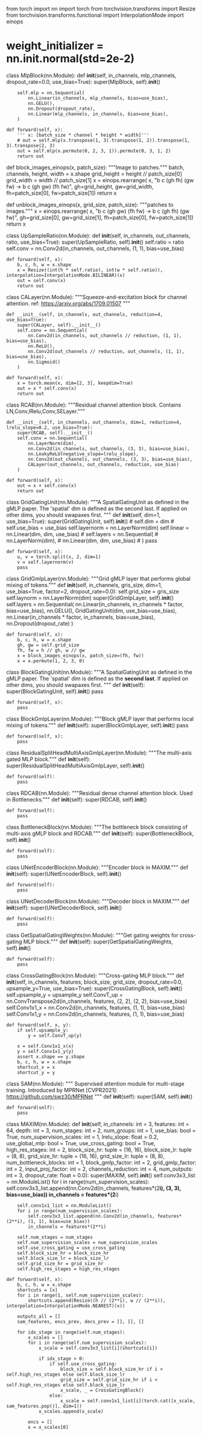 from torch import nn
import torch
from torchvision.transforms import Resize
from torchvision.transforms.functional import InterpolationMode
import einops

# weight_initializer = nn.init.normal(std=2e-2)


class MlpBlock(nn.Module):
    def __init__(self, in_channels, mlp_channels, dropout_rate=0.0, use_bias=True):
        super(MlpBlock, self).__init__()

        self.mlp = nn.Sequential(
            nn.Linear(in_channels, mlp_channels, bias=use_bias),
            nn.GELU(),
            nn.Dropout(dropout_rate),
            nn.Linear(mlp_channels, in_channels, bias=use_bias),
        )

    def forward(self, x):
        ''' x: [batch_size * channel * height * width]'''
        # out = self.mlp(x.transpose(1, 3).transpose(1, 2)).transpose(1, 3).transpose(2, 3)
        out = self.mlp(x.permute(0, 2, 3, 1)).permute(0, 3, 1, 2)
        return out


def block_images_einops(x, patch_size):
    """Image to patches."""
    batch, channels, height, width = x.shape
    grid_height = height // patch_size[0]
    grid_width = width // patch_size[1]
    x = einops.rearrange(
        x, "b c (gh fh) (gw fw) -> b c (gh gw) (fh fw)",
        gh=grid_height, gw=grid_width, fh=patch_size[0], fw=patch_size[1])
    return x


def unblock_images_einops(x, grid_size, patch_size):
    """patches to images."""
    x = einops.rearrange(
        x, "b c (gh gw) (fh fw) -> b c (gh fh) (gw fw)",
        gh=grid_size[0], gw=grid_size[1], fh=patch_size[0], fw=patch_size[1])
    return x


class UpSampleRatio(nn.Module):
    def __init__(self, in_channels, out_channels, ratio, use_bias=True):
        super(UpSampleRatio, self).__init__()
        self.ratio = ratio
        self.conv = nn.Conv2d(in_channels, out_channels, (1, 1), bias=use_bias)

    def forward(self, x):
        b, c, h, w = x.shape
        x = Resize((int(h * self.ratio), int(w * self.ratio)), interpolation=InterpolationMode.BILINEAR)(x)
        out = self.conv(x)
        return out


class CALayer(nn.Module):
    """Squeeze-and-excitation block for channel attention.
    ref: https://arxiv.org/abs/1709.01507
    """

    def __init__(self, in_channels, out_channels, reduction=4, use_bias=True):
        super(CALayer, self).__init__()
        self.conv = nn.Sequential(
            nn.Conv2d(in_channels, out_channels // reduction, (1, 1), bias=use_bias),
            nn.ReLU(),
            nn.Conv2d(out_channels // reduction, out_channels, (1, 1), bias=use_bias),
            nn.Sigmoid()
        )

    def forward(self, x):
        x = torch.mean(x, dim=[2, 3], keepdim=True)
        out = x * self.conv(x)
        return out


class RCAB(nn.Module):
    """Residual channel attention block. Contains LN,Conv,lRelu,Conv,SELayer."""

    def __init__(self, in_channels, out_channels, dim=1, reduction=4, lrelu_slope=0.2, use_bias=True):
        super(RCAB, self).__init__()
        self.conv = nn.Sequential(
            nn.LayerNorm(dim),
            nn.Conv2d(in_channels, out_channels, (3, 3), bias=use_bias),
            nn.LeakyReLU(negative_slope=lrelu_slope),
            nn.Conv2d(out_channels, out_channels, (3, 3), bias=use_bias),
            CALayer(out_channels, out_channels, reduction, use_bias)
        )

    def forward(self, x):
        out = x + self.conv(x)
        return out


class GridGatingUnit(nn.Module):
    """A SpatialGatingUnit as defined in the gMLP paper.
    The 'spatial' dim is defined as the second last.
    If applied on other dims, you should swapaxes first.
    """
    def __init__(self, dim=1, use_bias=True):
        super(GridGatingUnit, self).__init__()
        # self.dim = dim
        # self.use_bias = use_bias
        self.layernorm = nn.LayerNorm(dim)
        self.linear = nn.Linear(dim, dim, use_bias)
        # self.layers = nn.Sequential(
        #     nn.LayerNorm(dim),
        #     nn.Linear(dim, dim, use_bias)
        # )
        pass

    def forward(self, x):
        u, v = torch.split(x, 2, dim=1)
        v = self.layernorm(v)
        pass


class GridGmlpLayer(nn.Module):
    """Grid gMLP layer that performs global mixing of tokens."""
    def __init__(self, in_channels, gris_size, dim=1, use_bias=True, factor=2, dropout_rate=0.0):
        self.grid_size = gris_size
        self.laynorm = nn.LayerNorm(dim)
        super(GridGmlpLayer, self).__init__()
        self.layers = nn.Sequential(
            nn.Linear(in_channels, in_channels * factor, bias=use_bias),
            nn.GELU(),
            GridGatingUnit(dim, use_bias=use_bias),
            nn.Linear(in_channels * factor, in_channels, bias=use_bias),
            nn.Dropout(dropout_rate)
        )

    def forward(self, x):
        b, c, h, w = x.shape
        gh, gw = self.grid_size
        fh, fw = h // gh, w // gw
        x = block_images_einops(x, patch_size=(fh, fw))
        x = x.permute(1, 2, 3, 0)


class BlockGatingUnit(nn.Module):
    """A SpatialGatingUnit as defined in the gMLP paper.
    The 'spatial' dim is defined as the **second last**.
    If applied on other dims, you should swapaxes first.
    """
    def __init__(self):
        super(BlockGatingUnit, self).__init__()
        pass
    
    def forward(self, x):
        pass


class BlockGmlpLayer(nn.Module):
    """Block gMLP layer that performs local mixing of tokens."""
    def __init__(self):
        super(BlockGmlpLayer, self).__init__()
        pass
    
    def forward(self, x):
        pass


class ResidualSplitHeadMultiAxisGmlpLayer(nn.Module):
    """The multi-axis gated MLP block."""
    def __init__(self):
        super(ResidualSplitHeadMultiAxisGmlpLayer, self).__init__()
    
    def forward(self):
        pass


class RDCAB(nn.Module):
    """Residual dense channel attention block. Used in Bottlenecks."""
    def __init__(self):
        super(RDCAB, self).__init__()
    
    def forward(self):
        pass


class BottleneckBlock(nn.Module):
    """The bottleneck block consisting of multi-axis gMLP block and RDCAB."""
    def __init__(self):
        super(BottleneckBlock, self).__init__()
    
    def forward(self):
        pass


class UNetEncoderBlock(nn.Module):
    """Encoder block in MAXIM."""
    def __init__(self):
        super(UNetEncoderBlock, self).__init__()
    
    def forward(self):
        pass


class UNetDecoderBlock(nn.Module):
    """Decoder block in MAXIM."""
    def __init__(self):
        super(UNetDecoderBlock, self).__init__()
    
    def forward(self):
        pass


class GetSpatialGatingWeights(nn.Module):
    """Get gating weights for cross-gating MLP block."""
    def __init__(self):
        super(GetSpatialGatingWeights, self).__init__()
    
    def forward(self):
        pass


class CrossGatingBlock(nn.Module):
    """Cross-gating MLP block."""
    def __init__(self, in_channels, features, block_size, grid_size, dropout_rate=0.0, upsample_y=True, use_bias=True):
        super(CrossGatingBlock, self).__init__()
        self.upsample_y = upsample_y
        self.ConvT_up = nn.ConvTranspose2d(in_channels, features, (2, 2), (2, 2), bias=use_bias)
        self.Conv1x1_x = nn.Conv2d(in_channels, features, (1, 1), bias=use_bias)
        self.Conv1x1_y = nn.Conv2d(in_channels, features, (1, 1), bias=use_bias)
    
    def forward(self, x, y):
        if self.upsample_y:
            y = self.ConvT_up(y)
        
        x = self.Conv1x1_x(x)
        y = self.Conv1x1_y(y)
        assert x.shape == y.shape
        b, c, h, w = x.shape
        shortcut_x = x
        shortcut_y = y
        
        


class SAM(nn.Module):
    """
    Supervised attention module for multi-stage training.
    Introduced by MPRNet [CVPR2021]: https://github.com/swz30/MPRNet
    """
    def __init__(self):
        super(SAM, self).__init__()
    
    def forward(self):
        pass


class MAXIM(nn.Module):
    def __init__(self,
                 in_channels: int = 3,
                 features: int = 64,
                 depth: int = 3,
                 num_stages: int = 2,
                 num_groups: int = 1,
                 use_bias: bool = True,
                 num_supervision_scales: int = 1,
                 lrelu_slope: float = 0.2,
                 use_global_mlp: bool = True,
                 use_cross_gating: bool = True,
                 high_res_stages: int = 2,
                 block_size_hr: tuple = (16, 16),
                 block_size_lr: tuple = (8, 8),
                 grid_size_hr: tuple = (16, 16),
                 grid_size_lr: tuple = (8, 8),
                 num_bottleneck_blocks: int = 1,
                 block_gmlp_factor: int = 2,
                 grid_gmlp_factor: int = 2,
                 input_proj_factor: int = 2,
                 channels_reduction: int = 4,
                 num_outputs: int = 3,
                 dropout_rate: float = 0.0):
        super(MAXIM, self).__init__()
        self.conv3x3_list = nn.ModuleList()
        for i in range(num_supervision_scales):
            self.conv3x3_list.append(nn.Conv2d(in_channels, features*(2**i), (3, 3), bias=use_bias))
            in_channels = features*(2**i)
        
        self.conv1x1_list = nn.ModuleList()
        for i in range(num_supervision_scales):
            self.conv3x3_list.append(nn.Conv2d(in_channels, features*(2**i), (1, 1), bias=use_bias))
            in_channels = features*(2**i)
        
        self.num_stages = num_stages
        self.num_supervision_scales = num_supervision_scales
        self.use_cross_gating = use_cross_gating
        self.block_size_hr = block_size_hr
        self.block_size_lr = block_size_lr
        self.grid_size_hr = grid_size_hr
        self.high_res_stages = high_res_stages
    
    def forward(self, x):
        b, c, h, w = x.shape
        shortcuts = [x]
        for i in range(1, self.num_supervision_scales):
            shortcuts.append(Resize((h // (2**i), w // (2**i)), interpolation=InterpolationMode.NEAREST)(x))
        
        outputs_all = []
        sam_features, encs_prev, decs_prev = [], [], []
        
        for idx_stage in range(self.num_stages):
            x_scales = []
            for i in range(self.num_supervision_scales):
                x_scale = self.conv3x3_list[i](shortcuts[i])
                
                if idx_stage > 0:
                    if self.use_cross_gating:
                        block_size = self.block_size_hr if i < self.high_res_stages else self.block_size_lr
                        grid_size = self.grid_size_hr if i < self.high_res_stages else self.block_size_lr
                        x_scale, _ = CrossGatingBlock()
                    else:
                        x_scale = self.conv1x1_list[i](torch.cat([x_scale, sam_features.pop()], dim=1))
                x_scales.append(x_scale)
            
            encs = []
            x = x_scales[0]
            
